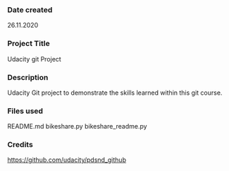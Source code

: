 ### Date created
26.11.2020

### Project Title
Udacity git Project

### Description
Udacity Git project to demonstrate the skills learned within this git course.

### Files used
README.md
bikeshare.py
bikeshare_readme.py

### Credits
https://github.com/udacity/pdsnd_github
